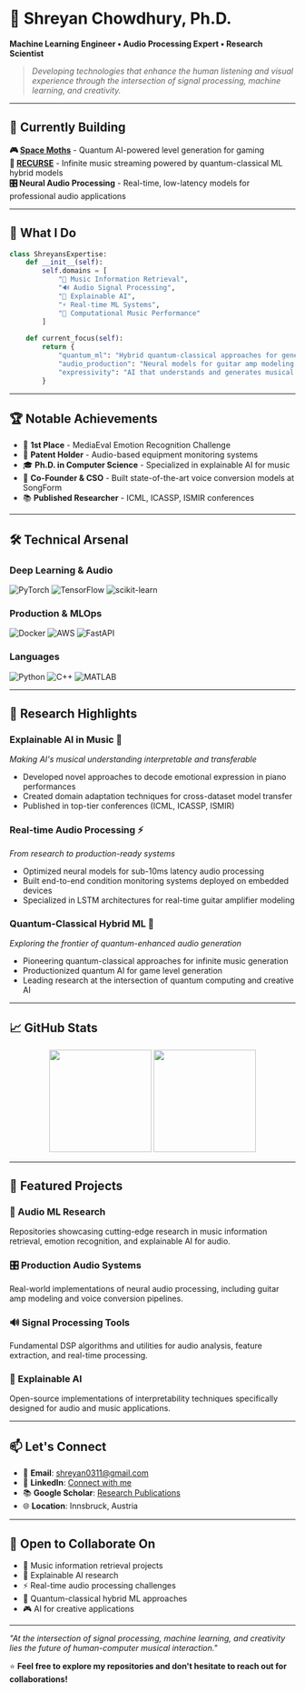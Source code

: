 # 🎵 Shreyan Chowdhury, Ph.D.

**Machine Learning Engineer • Audio Processing Expert • Research Scientist**

> *Developing technologies that enhance the human listening and visual experience through the intersection of signal processing, machine learning, and creativity.*

---

## 🚀 Currently Building

**🎮 [Space Moths](https://github.com/shreyanc)** - Quantum AI-powered level generation for gaming  
**🎼 [RECURSE](https://github.com/shreyanc)** - Infinite music streaming powered by quantum-classical ML hybrid models  
**🎛️ Neural Audio Processing** - Real-time, low-latency models for professional audio applications  

---

## 🎯 What I Do

```python
class ShreyansExpertise:
    def __init__(self):
        self.domains = [
            "🎵 Music Information Retrieval",
            "🔊 Audio Signal Processing", 
            "🤖 Explainable AI",
            "⚡ Real-time ML Systems",
            "🎹 Computational Music Performance"
        ]
        
    def current_focus(self):
        return {
            "quantum_ml": "Hybrid quantum-classical approaches for generative music",
            "audio_production": "Neural models for guitar amp modeling & voice conversion",
            "expressivity": "AI that understands and generates musical emotion"
        }
```

---

## 🏆 Notable Achievements

- 🥇 **1st Place** - MediaEval Emotion Recognition Challenge
- 📄 **Patent Holder** - Audio-based equipment monitoring systems
- 🎓 **Ph.D. in Computer Science** - Specialized in explainable AI for music
- 🏢 **Co-Founder & CSO** - Built state-of-the-art voice conversion models at SongForm
- 📚 **Published Researcher** - ICML, ICASSP, ISMIR conferences

---

## 🛠️ Technical Arsenal

### **Deep Learning & Audio**
![PyTorch](https://img.shields.io/badge/PyTorch-EE4C2C?style=for-the-badge&logo=pytorch&logoColor=white)
![TensorFlow](https://img.shields.io/badge/TensorFlow-FF6F00?style=for-the-badge&logo=tensorflow&logoColor=white)
![scikit-learn](https://img.shields.io/badge/scikit--learn-F7931E?style=for-the-badge&logo=scikit-learn&logoColor=white)

### **Production & MLOps**
![Docker](https://img.shields.io/badge/Docker-2496ED?style=for-the-badge&logo=docker&logoColor=white)
![AWS](https://img.shields.io/badge/AWS-232F3E?style=for-the-badge&logo=amazon-aws&logoColor=white)
![FastAPI](https://img.shields.io/badge/FastAPI-009688?style=for-the-badge&logo=fastapi&logoColor=white)

### **Languages**
![Python](https://img.shields.io/badge/Python-3776AB?style=for-the-badge&logo=python&logoColor=white)
![C++](https://img.shields.io/badge/C++-00599C?style=for-the-badge&logo=c%2B%2B&logoColor=white)
![MATLAB](https://img.shields.io/badge/MATLAB-0076A8?style=for-the-badge&logo=mathworks&logoColor=white)

---

## 🔬 Research Highlights

### **Explainable AI in Music** 🎼
*Making AI's musical understanding interpretable and transferable*
- Developed novel approaches to decode emotional expression in piano performances
- Created domain adaptation techniques for cross-dataset model transfer
- Published in top-tier conferences (ICML, ICASSP, ISMIR)

### **Real-time Audio Processing** ⚡
*From research to production-ready systems*
- Optimized neural models for sub-10ms latency audio processing
- Built end-to-end condition monitoring systems deployed on embedded devices
- Specialized in LSTM architectures for real-time guitar amplifier modeling

### **Quantum-Classical Hybrid ML** 🔮
*Exploring the frontier of quantum-enhanced audio generation*
- Pioneering quantum-classical approaches for infinite music generation
- Productionized quantum AI for game level generation
- Leading research at the intersection of quantum computing and creative AI

---

## 📈 GitHub Stats

<div align="center">
  <img height="180em" src="https://github-readme-stats.vercel.app/api?username=shreyanc&show_icons=true&theme=tokyonight&include_all_commits=true&count_private=true"/>
  <img height="180em" src="https://github-readme-stats.vercel.app/api/top-langs/?username=shreyanc&layout=compact&langs_count=7&theme=tokyonight"/>
</div>

---

## 🌟 Featured Projects

### 🎵 Audio ML Research
Repositories showcasing cutting-edge research in music information retrieval, emotion recognition, and explainable AI for audio.

### 🎛️ Production Audio Systems
Real-world implementations of neural audio processing, including guitar amp modeling and voice conversion pipelines.

### 🔊 Signal Processing Tools
Fundamental DSP algorithms and utilities for audio analysis, feature extraction, and real-time processing.

### 🤖 Explainable AI
Open-source implementations of interpretability techniques specifically designed for audio and music applications.

---

## 📫 Let's Connect

- 📧 **Email**: shreyan0311@gmail.com
- 🔗 **LinkedIn**: [Connect with me](https://linkedin.com/in/shreyan-chowdhury)
- 📚 **Google Scholar**: [Research Publications](https://scholar.google.com)
- 🌐 **Location**: Innsbruck, Austria

---

## 🎯 Open to Collaborate On

- 🎵 Music information retrieval projects
- 🤖 Explainable AI research
- ⚡ Real-time audio processing challenges
- 🔮 Quantum-classical hybrid ML approaches
- 🎮 AI for creative applications

---

*"At the intersection of signal processing, machine learning, and creativity lies the future of human-computer musical interaction."*

⭐ **Feel free to explore my repositories and don't hesitate to reach out for collaborations!**
